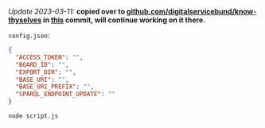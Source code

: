 *Update 2023-03-11:* **copied over to [github.com/digitalservicebund/know-thyselves](https://github.com/digitalservicebund/know-thyselves) in [this](https://github.com/digitalservicebund/know-thyselves/commit/aad80eb4b432e6efeb8a759b8bc5392fe041ee53) commit, will continue working on it there.**

`config.json`:
```json
{
  "ACCESS_TOKEN": "",
  "BOARD_ID": "",
  "EXPORT_DIR": "",
  "BASE_URI": "",
  "BASE_URI_PREFIX": "",
  "SPARQL_ENDPOINT_UPDATE": ""
}
```

`node script.js`
